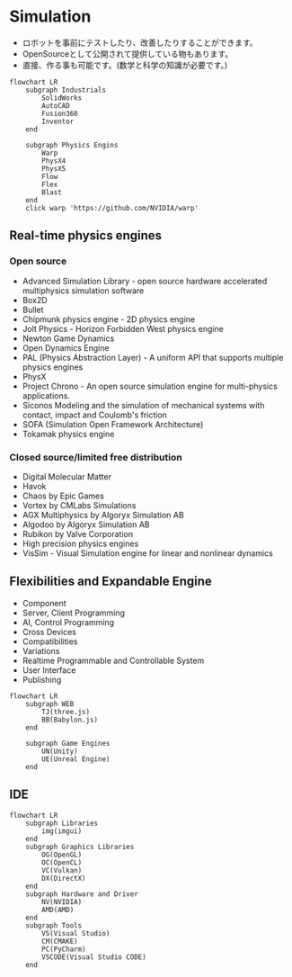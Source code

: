 # Simulation
* ロボットを事前にテストしたり、改善したりすることができます。
* OpenSourceとして公開されて提供している物もあります。
* 直接、作る事も可能です。(数学と科学の知識が必要です。)

```mermaid
flowchart LR
    subgraph Industrials
        SolidWorks
        AutoCAD
        Fusion360
        Inventor
    end
    
    subgraph Physics Engins 
        Warp
        PhysX4
        PhysX5
        Flow
        Flex
        Blast
    end
    click warp 'https://github.com/NVIDIA/warp'

```
## Real-time physics engines
### Open source
* Advanced Simulation Library - open source hardware accelerated multiphysics simulation software
* Box2D
* Bullet
* Chipmunk physics engine - 2D physics engine
* Jolt Physics - Horizon Forbidden West physics engine
* Newton Game Dynamics
* Open Dynamics Engine
* PAL (Physics Abstraction Layer) - A uniform API that supports multiple physics engines
* PhysX
* Project Chrono - An open source simulation engine for multi-physics applications.
* Siconos Modeling and the simulation of mechanical systems with contact, impact and Coulomb's friction
* SOFA (Simulation Open Framework Architecture)
* Tokamak physics engine

### Closed source/limited free distribution
* Digital Molecular Matter
* Havok
* Chaos by Epic Games
* Vortex by CMLabs Simulations
* AGX Multiphysics by Algoryx Simulation AB
* Algodoo by Algoryx Simulation AB
* Rubikon by Valve Corporation
* High precision physics engines
* VisSim - Visual Simulation engine for linear and nonlinear dynamics

## Flexibilities and Expandable Engine
* Component
* Server, Client Programming
* AI, Control Programming
* Cross Devices
* Compatibilities
* Variations
* Realtime Programmable and Controllable System
* User Interface
* Publishing
```mermaid
flowchart LR
    subgraph WEB
        TJ(three.js)
        BB(Babylon.js)
    end
    
    subgraph Game Engines 
        UN(Unity)
        UE(Unreal Engine)
    end

```


## IDE
```mermaid
flowchart LR
    subgraph Libraries 
        img(imgui)
    end
    subgraph Graphics Libraries
        OG(OpenGL)
        OC(OpenCL)
        VC(Vulkan)
        DX(DirectX)
    end
    subgraph Hardware and Driver
        NV(NVIDIA)
        AMD(AMD)
    end
    subgraph Tools 
        VS(Visual Studio)
        CM(CMAKE)
        PC(PyCharm)
        VSCODE(Visual Studio CODE)
    end

```